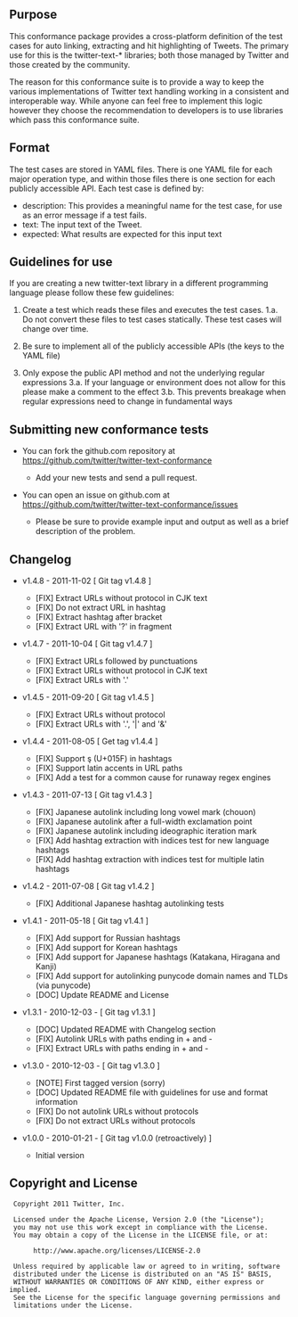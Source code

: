 
## Purpose

This conformance package provides a cross-platform definition of the test cases for auto linking, extracting and hit
highlighting of Tweets. The primary use for this is the twitter-text-* libraries; both those managed by Twitter and
those created by the community.

The reason for this conformance suite is to provide a way to keep the various implementations of Twitter text handling
working in a consistent and interoperable way. While anyone can feel free to implement this logic however they choose
the recommendation to developers is to use libraries which pass this conformance suite.

## Format

The test cases are stored in YAML files. There is one YAML file for each major operation type, and within those files
there is one section for each publicly accessible API. Each test case is defined by:

 * description: This provides a meaningful name for the test case, for use as an error message if a test fails.
 * text: The input text of the Tweet.
 * expected: What results are expected for this input text

## Guidelines for use

If you are creating a new twitter-text library in a different programming language please follow these few guidelines:

1. Create a test which reads these files and executes the test cases.
  1.a. Do not convert these files to test cases statically. These test cases will change over time.

2. Be sure to implement all of the publicly accessible APIs (the keys to the YAML file)

3. Only expose the public API method and not the underlying regular expressions
  3.a. If your language or environment does not allow for this please make a comment to the effect
  3.b. This prevents breakage when regular expressions need to change in fundamental ways

## Submitting new conformance tests

 * You can fork the github.com repository at https://github.com/twitter/twitter-text-conformance
   * Add your new tests and send a pull request.

 * You can open an issue on github.com at https://github.com/twitter/twitter-text-conformance/issues
   * Please be sure to provide example input and output as well as a brief description of the problem.

## Changelog
  * v1.4.8 - 2011-11-02 [ Git tag v1.4.8 ]
    * [FIX] Extract URLs without protocol in CJK text
    * [FIX] Do not extract URL in hashtag
    * [FIX] Extract hashtag after bracket
    * [FIX] Extract URL with '?' in fragment

  * v1.4.7 - 2011-10-04 [ Git tag v1.4.7 ]
    * [FIX] Extract URLs followed by punctuations
    * [FIX] Extract URLs without protocol in CJK text
    * [FIX] Extract URLs with '.'

  * v1.4.5 - 2011-09-20 [ Git tag v1.4.5 ]
    * [FIX] Extract URLs without protocol
    * [FIX] Extract URLs with '.', '|' and '&'

  * v1.4.4 - 2011-08-05 [ Get tag v1.4.4 ]
    * [FIX] Support ş (U+015F) in hashtags
    * [FIX] Support latin accents in URL paths
    * [FIX] Add a test for a common cause for runaway regex engines

  * v1.4.3 - 2011-07-13 [ Git tag v1.4.3 ]
    * [FIX] Japanese autolink including long vowel mark (chouon)
    * [FIX] Japanese autolink after a full-width exclamation point
    * [FIX] Japanese autolink including ideographic iteration mark
    * [FIX] Add hashtag extraction with indices test for new language hashtags
    * [FIX] Add hashtag extraction with indices test for multiple latin hashtags
  
  * v1.4.2 - 2011-07-08 [ Git tag v1.4.2 ]
    * [FIX] Additional Japanese hashtag autolinking tests

  * v1.4.1 - 2011-05-18 [ Git tag v1.4.1 ]
    * [FIX] Add support for Russian hashtags
    * [FIX] Add support for Korean hashtags
    * [FIX] Add support for Japanese hashtags (Katakana, Hiragana and Kanji)
    * [FIX] Add support for autolinking punycode domain names and TLDs (via punycode)
    * [DOC] Update README and License

  * v1.3.1 - 2010-12-03 - [ Git tag v1.3.1 ]
    * [DOC] Updated README with Changelog section
    * [FIX] Autolink URLs with paths ending in + and -
    * [FIX] Extract URLs with paths ending in + and -

  * v1.3.0 - 2010-12-03 - [ Git tag v1.3.0 ]
    * [NOTE] First tagged version (sorry)
    * [DOC] Updated README file with guidelines for use and format information
    * [FIX] Do not autolink URLs without protocols
    * [FIX] Do not extract URLs without protocols

  * v1.0.0 - 2010-01-21 - [ Git tag v1.0.0 (retroactively) ]
    * Initial version
    
## Copyright and License

     Copyright 2011 Twitter, Inc.
     
     Licensed under the Apache License, Version 2.0 (the "License");
     you may not use this work except in compliance with the License.
     You may obtain a copy of the License in the LICENSE file, or at:
     
          http://www.apache.org/licenses/LICENSE-2.0
     
     Unless required by applicable law or agreed to in writing, software
     distributed under the License is distributed on an "AS IS" BASIS,
     WITHOUT WARRANTIES OR CONDITIONS OF ANY KIND, either express or implied.
     See the License for the specific language governing permissions and
     limitations under the License.

